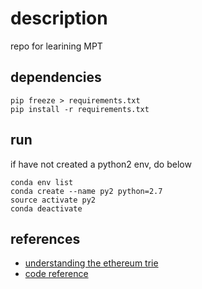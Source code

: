 # description

repo for learining MPT

## dependencies
```
pip freeze > requirements.txt
pip install -r requirements.txt
```


## run
if have not created a python2 env, do below
```
conda env list
conda create --name py2 python=2.7
source activate py2
conda deactivate
```

## references
- [understanding the ethereum trie](https://easythereentropy.wordpress.com/2014/06/04/understanding-the-ethereum-trie/)
- [code reference](https://github.com/ebuchman/understanding_ethereum_trie)